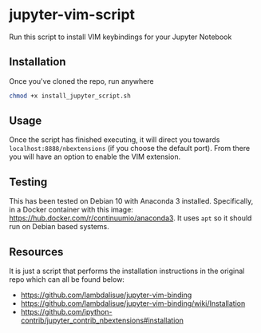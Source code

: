 # jupyter-vim-script
Run this script to install VIM keybindings for your Jupyter Notebook

## Installation

Once you've cloned the repo, run anywhere
```bash
chmod +x install_jupyter_script.sh
```

## Usage
Once the script has finished executing, it will direct you towards `localhost:8888/nbextensions` (if you choose the default port).
From there you will have an option to enable the VIM extension.

## Testing
This has been tested on Debian 10 with Anaconda 3 installed. 
Specifically, in a Docker container with this image: https://hub.docker.com/r/continuumio/anaconda3. It uses `apt` so it should run on Debian based systems.

## Resources
It is just a script that performs the installation instructions in the original repo which can all be found below:

* https://github.com/lambdalisue/jupyter-vim-binding
* https://github.com/lambdalisue/jupyter-vim-binding/wiki/Installation
* https://github.com/ipython-contrib/jupyter_contrib_nbextensions#installation


